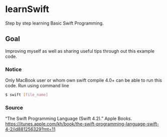 # learnSwift

Step by step learning Basic Swift Programming.

## Goal

Improving myself as well as sharing useful tips through out this example code.

### Notice

Only MacBook user or whom own swift compile 4.0+ can be able to run this code.
Run using command line

```bash
$ swift [file_name]
```

### Source

“The Swift Programming Language (Swift 4.2).” Apple Books.
https://itunes.apple.com/kh/book/the-swift-programming-language-swift-4-2/id881256329?mt=11
